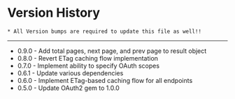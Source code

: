 Version History
====
    * All Version bumps are required to update this file as well!!
----

* 0.9.0 - Add total pages, next page, and prev page to result object
* 0.8.0 - Revert ETag caching flow implementation
* 0.7.0 - Implement ability to specify OAuth scopes
* 0.6.1 - Update various dependencies
* 0.6.0 - Implement ETag-based caching flow for all endpoints
* 0.5.0 - Update OAuth2 gem to 1.0.0
